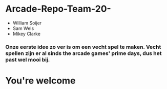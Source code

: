 # Arcade-Repo-Team-20-

* William Soijer 
* Sam Wels
* Mikey Clarke

### Onze eerste idee zo ver is om een vecht spel te maken. Vecht spellen zijn er al sinds the arcade games' prime days, dus het past wel mooi bij.

# You're welcome 